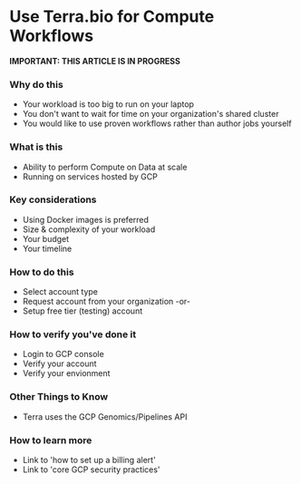 # Use Terra.bio for Compute Workflows

**IMPORTANT: THIS ARTICLE IS IN PROGRESS**

### Why do this
 - Your workload is too big to run on your laptop
 - You don't want to wait for time on your organization's shared cluster
 - You would like to use proven workflows rather than author jobs yourself 


### What is this
 - Ability to perform Compute on Data at scale 
 - Running on services hosted by GCP


### Key considerations
 - Using Docker images is preferred
 - Size & complexity of your workload 
 - Your budget
 - Your timeline

### How to do this
 - Select account type
 - Request account from your organization -or-
 - Setup free tier (testing) account

### How to verify you've done it
 - Login to GCP console
 - Verify your account
 - Verify your envionment

### Other Things to Know
 - Terra uses the GCP Genomics/Pipelines API

### How to learn more
 - Link to 'how to set up a billing alert'
 - Link to 'core GCP security practices'